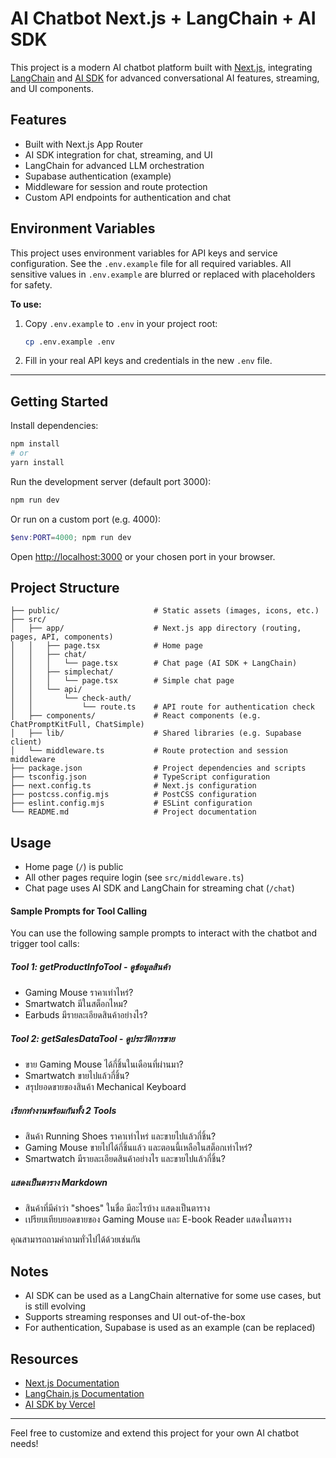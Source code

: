 
# AI Chatbot Next.js + LangChain + AI SDK

This project is a modern AI chatbot platform built with [Next.js](https://nextjs.org), integrating [LangChain](https://js.langchain.com/) and [AI SDK](https://github.com/vercel/ai) for advanced conversational AI features, streaming, and UI components.

## Features

- Built with Next.js App Router
- AI SDK integration for chat, streaming, and UI
- LangChain for advanced LLM orchestration
- Supabase authentication (example)
- Middleware for session and route protection
- Custom API endpoints for authentication and chat


## Environment Variables

This project uses environment variables for API keys and service configuration. See the `.env.example` file for all required variables. All sensitive values in `.env.example` are blurred or replaced with placeholders for safety.

**To use:**

1. Copy `.env.example` to `.env` in your project root:
	```bash
	cp .env.example .env
	```
2. Fill in your real API keys and credentials in the new `.env` file.

---
## Getting Started

Install dependencies:

```bash
npm install
# or
yarn install
```

Run the development server (default port 3000):

```bash
npm run dev
```

Or run on a custom port (e.g. 4000):

```powershell
$env:PORT=4000; npm run dev
```

Open [http://localhost:3000](http://localhost:3000) or your chosen port in your browser.

## Project Structure

```
├── public/                     # Static assets (images, icons, etc.)
├── src/
│   ├── app/                    # Next.js app directory (routing, pages, API, components)
│   │   ├── page.tsx            # Home page
│   │   ├── chat/
│   │   │   └── page.tsx        # Chat page (AI SDK + LangChain)
│   │   ├── simplechat/
│   │   │   └── page.tsx        # Simple chat page
│   │   └── api/
│   │       └── check-auth/
│   │           └── route.ts    # API route for authentication check
│   ├── components/             # React components (e.g. ChatPromptKitFull, ChatSimple)
│   ├── lib/                    # Shared libraries (e.g. Supabase client)
│   └── middleware.ts           # Route protection and session middleware
├── package.json                # Project dependencies and scripts
├── tsconfig.json               # TypeScript configuration
├── next.config.ts              # Next.js configuration
├── postcss.config.mjs          # PostCSS configuration
├── eslint.config.mjs           # ESLint configuration
└── README.md                   # Project documentation
```

## Usage
- Home page (`/`) is public
- All other pages require login (see `src/middleware.ts`)
- Chat page uses AI SDK and LangChain for streaming chat (`/chat`)

#### Sample Prompts for Tool Calling

You can use the following sample prompts to interact with the chatbot and trigger tool calls:

##### Tool 1: getProductInfoTool - ดูข้อมูลสินค้า
- Gaming Mouse ราคาเท่าไหร่?
- Smartwatch มีในสต็อกไหม?
- Earbuds มีรายละเอียดสินค้าอย่างไร?

##### Tool 2: getSalesDataTool - ดูประวัติการขาย
- ขาย Gaming Mouse ได้กี่ชิ้นในเดือนที่ผ่านมา?
- Smartwatch ขายไปแล้วกี่ชิ้น?
- สรุปยอดขายของสินค้า Mechanical Keyboard

##### เรียกทำงานพร้อมกันทั้ง 2 Tools
- สินค้า Running Shoes ราคาเท่าไหร่ และขายไปแล้วกี่ชิ้น?
- Gaming Mouse ขายไปได้กี่ชิ้นแล้ว และตอนนี้เหลือในสต็อกเท่าไหร่?
- Smartwatch มีรายละเอียดสินค้าอย่างไร และขายไปแล้วกี่ชิ้น?

##### แสดงเป็นตาราง Markdown
- สินค้าที่มีคำว่า "shoes" ในชื่อ มีอะไรบ้าง แสดงเป็นตาราง
- เปรียบเทียบยอดขายของ Gaming Mouse และ E-book Reader แสดงในตาราง

คุณสามารถถามคำถามทั่วไปได้ด้วยเช่นกัน

## Notes

- AI SDK can be used as a LangChain alternative for some use cases, but is still evolving
- Supports streaming responses and UI out-of-the-box
- For authentication, Supabase is used as an example (can be replaced)

## Resources

- [Next.js Documentation](https://nextjs.org/docs)
- [LangChain.js Documentation](https://js.langchain.com/docs/)
- [AI SDK by Vercel](https://github.com/vercel/ai)

---

Feel free to customize and extend this project for your own AI chatbot needs!